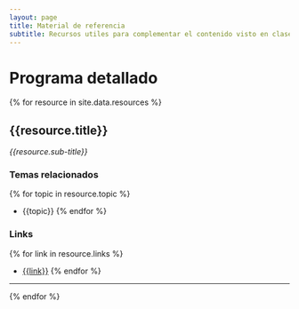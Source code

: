 ```yaml
---
layout: page
title: Material de referencia
subtitle: Recursos utiles para complementar el contenido visto en clase
---
```


# Programa detallado

{% for resource in site.data.resources %}
  
## {{resource.title}}
  
  _{{resource.sub-title}}_
  
### Temas relacionados
  {% for topic in resource.topic %}
  - {{topic}}
  {% endfor %}

### Links
  {% for link in resource.links %}
  - [{{link}}]({{link}})
  {% endfor %}

___
{% endfor %}